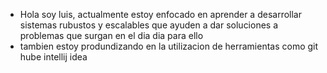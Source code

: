 
- Hola soy luis, actualmente estoy enfocado en aprender a desarrollar sistemas rubustos y escalables que ayuden a dar soluciones a problemas que surgan en el dia dia para ello
- tambien estoy produndizando en la utilizacion de herramientas  como git hube intellij idea
